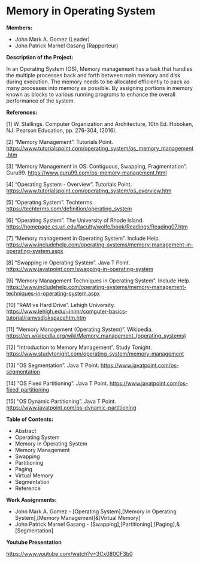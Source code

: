 # Memory in Operating System


**Members:**
* John Mark A. Gomez (Leader)
* John Patrick Marnel Gasang (Rapporteur)

**Description of the Project:**

In an Operating System (OS), Memory management has a task that handles the multiple processes back and forth between main memory and disk during execution. The memory needs to be allocated efficiently to pack as many processes into memory as possible. By assigning portions in memory known as blocks to various running programs to enhance the overall performance of the system.

**References:**

[1] W. Stallings. Computer Organization and Architecture, 10th Ed. Hoboken, NJ: Pearson Education, pp. 276-304, (2016). 

[2] “Memory Management”. Tutorials Point. https://www.tutorialspoint.com/operating_system/os_memory_management.htm

[3] “Memory Management in OS: Contiguous, Swapping, Fragmentation”. Guru99. https://www.guru99.com/os-memory-management.html

[4] “Operating System - Overview”. Tutorials Point. https://www.tutorialspoint.com/operating_system/os_overview.htm

[5] “Operating System”. Techterms. https://techterms.com/definition/operating_system

[6] “Operating System”. The University of Rhode Island. https://homepage.cs.uri.edu/faculty/wolfe/book/Readings/Reading07.htm

[7] “Memory management in Operating System”. Include Help. https://www.includehelp.com/operating-systems/memory-management-in-operating-system.aspx

[8] “Swapping in Operating System”. Java T Point. https://www.javatpoint.com/swapping-in-operating-system

[9] “Memory Management Techniques in Operating System”. Include Help. https://www.includehelp.com/operating-systems/memory-management-techniques-in-operating-system.aspx

[10] “RAM vs Hard Drive”. Lehigh University. https://www.lehigh.edu/~inimr/computer-basics-tutorial/ramvsdiskspacehtm.htm

[11] “Memory Management (Operating System)”. Wikipedia. https://en.wikipedia.org/wiki/Memory_management_(operating_systems)

[12] “Introduction to Memory Management”. Study Tonight. https://www.studytonight.com/operating-system/memory-management

[13] “OS Segmentation”. Java T Point. https://www.javatpoint.com/os-segmentation

[14] “OS Fixed Partitioning”. Java T Point. https://www.javatpoint.com/os-fixed-partitioning

[15] “OS Dynamic Partitioning”. Java T Point. https://www.javatpoint.com/os-dynamic-partitioning

**Table of Contents:** 

* Abstract
* Operating System
* Memory in Operating System
* Memory Management
* Swapping
* Partitioning
* Paging
* Virtual Memory
* Segmentation
* Reference


**Work Assignments:**
* John Mark A. Gomez - [Operating System],[Memory in Operating System],[Memory Management]&[Virtual Memory]
* John Patrick Marnel Gasang - [Swapping],[Partitioning],[Paging],&[Segmentation]

**Youtube Presentation**

https://www.youtube.com/watch?v=3Cx080CF3b0
